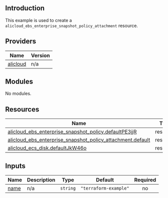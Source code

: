 ## Introduction

This example is used to create a `alicloud_ebs_enterprise_snapshot_policy_attachment` resource.

<!-- BEGIN_TF_DOCS -->
## Providers

| Name | Version |
|------|---------|
| <a name="provider_alicloud"></a> [alicloud](#provider\_alicloud) | n/a |

## Modules

No modules.

## Resources

| Name | Type |
|------|------|
| [alicloud_ebs_enterprise_snapshot_policy.defaultPE3jjR](https://registry.terraform.io/providers/aliyun/alicloud/latest/docs/resources/ebs_enterprise_snapshot_policy) | resource |
| [alicloud_ebs_enterprise_snapshot_policy_attachment.default](https://registry.terraform.io/providers/aliyun/alicloud/latest/docs/resources/ebs_enterprise_snapshot_policy_attachment) | resource |
| [alicloud_ecs_disk.defaultJkW46o](https://registry.terraform.io/providers/aliyun/alicloud/latest/docs/resources/ecs_disk) | resource |

## Inputs

| Name | Description | Type | Default | Required |
|------|-------------|------|---------|:--------:|
| <a name="input_name"></a> [name](#input\_name) | n/a | `string` | `"terraform-example"` | no |
<!-- END_TF_DOCS -->    